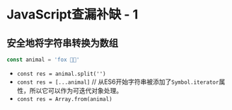 # JavaScript查漏补缺 - 1

## 安全地将字符串转换为数组

```javascript
const animal = 'fox 🦊🦊'
```

* `const res = animal.split('')`
* `const res = [...animal]`     // 从ES6开始字符串被添加了`Symbol.iterator`属性，所以它可以作为可迭代对象处理。
* `const res = Array.from(animal)`